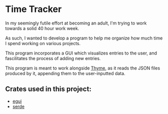 # Time Tracker

In my seemingly futile effort at becoming an adult, I'm trying to work towards a solid 40 hour work week.

As such, I wanted to develop a program to help me organize how much time I spend working on various projects.

This program incorporates a GUI which visualizes entries to the user, and fascilitates the process of adding new entries.

This program is meant to work alongside [Thyme](https://github.com/joaomoreno/Thyme), as it reads the JSON files produced by it, appending them to the user-inputted data.

Crates used in this project:
----
- [egui](https://crates.io/crates/egui)
- [serde](https://crates.io/crates/serde)
